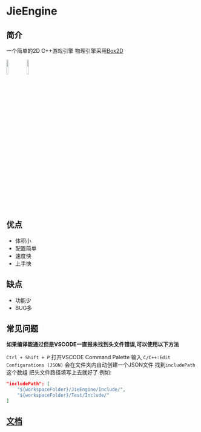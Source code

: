 # JieEngine

## 简介

一个简单的2D C++游戏引擎 物理引擎采用[Box2D](https://box2d.org)

<img src="https://zzhenjie.github.io/JieEngine-Document/Docs/Image/Logo.svg" style="width: 10%;">

<img src="https://box2d.org/images/logo.svg" style="width: 10%;">

## 优点

* 体积小
* 配置简单
* 速度快
* 上手快

## 缺点

* 功能少
* BUG多

## 常见问题

**如果编译能通过但是VSCODE一直报未找到头文件错误,可以使用以下方法**

`Ctrl + Shift + P` 打开VSCODE Command Palette 输入 `C/C++:Edit Configurations (JSON)` 会在文件夹内自动创建一个JSON文件 找到`includePath`这个数组 把头文件路径填写上去就好了 例如:

```json
"includePath": [
    "${workspaceFolder}/JieEngine/Include/",
    "${workspaceFolder}/Test/Include/"
]
```

## [文档](https://www.jieengine.cn)